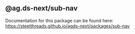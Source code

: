 ## @ag.ds-next/sub-nav

Documentation for this package can be found here: https://steelthreads.github.io/agds-next/packages/sub-nav
